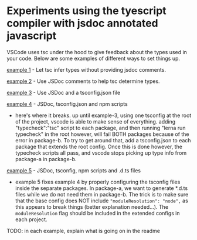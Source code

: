 # Experiments using the tyescript compiler with jsdoc annotated javascript
VSCode uses tsc under the hood to give feedback about the types used in your code. Below are some examples of different ways to set things up.

[example 1](https://github.com/jrobinson01/tsc-jsdoc/tree/example-1) - Let tsc infer types without providing jsdoc comments.

[example 2](https://github.com/jrobinson01/tsc-jsdoc/tree/example-2) - Use JSDoc comments to help tsc determine types.

[example 3](https://github.com/jrobinson01/tsc-jsdoc/tree/example-3) - Use JSDoc and a tsconfig.json file

[example 4](https://github.com/jrobinson01/tsc-jsdoc/tree/example-4) - JSDoc, tsconfig.json and npm scripts
- here's where it breaks. up until example-3, using one tsconfig at the root of the project, vscode is able to make sense of everything.
adding "typecheck":"tsc" script to each package, and then running "lerna run typecheck" in the root however, will fail BOTH packages because of the error in package-b. To try to get around that, add a tsconfig.json to each package that extends the root config. Once this is done however, the typecheck scripts all pass, and vscode stops picking up type info from package-a in package-b.

[example 5](https://github.com/jrobinson01/tsc-jsdoc/tree/example-5) - JSDoc, tsconfig, npm scripts and .d.ts files
- example 5 fixes example 4 by properly configuring the tsconfig files inside the separate packages. In package-a, we want to generate *.d.ts files while we do not need them in package-b. The trick is to make sure that the base config does NOT include `"moduleResolution": "node",` as this appears to break things (better explanation needed...). The `moduleResolution` flag should be included in the extended configs in each project.

TODO: in each example, explain what is going on in the readme
